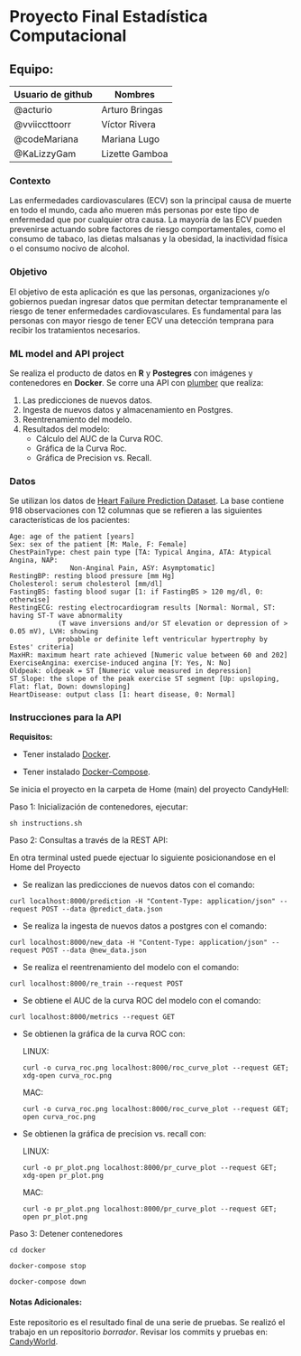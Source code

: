 # Proyecto Final Estadística Computacional

## Equipo:

| Usuario de github | Nombres        |
|------------------|----------------|
| @acturio         | Arturo Bringas |  
| @vviiccttoorr    | Víctor Rivera  | 
| @codeMariana     | Mariana Lugo   | 
| @KaLizzyGam  | Lizette Gamboa | 

### Contexto
Las enfermedades cardiovasculares (ECV) son la principal causa de muerte en todo el mundo, cada año mueren más personas por este tipo de enfermedad que por cualquier otra causa. La mayoría de las ECV pueden prevenirse actuando sobre factores de riesgo comportamentales, como el consumo de tabaco, las dietas malsanas y la obesidad, la inactividad física o el consumo nocivo de alcohol. 

### Objetivo
El objetivo de esta aplicación es que las personas, organizaciones y/o gobiernos puedan ingresar datos que permitan detectar tempranamente el riesgo de tener enfermedades cardiovasculares. Es fundamental para las personas con mayor riesgo de tener ECV una detección temprana para recibir los tratamientos necesarios.

### ML model and API project 
Se realiza el producto de datos en **R** y **Postegres** con imágenes y contenedores en **Docker**. Se corre una API con [plumber](https://www.rplumber.io/) que realiza:

1. Las predicciones de nuevos datos.
2. Ingesta de nuevos datos y almacenamiento en Postgres.
3. Reentrenamiento del modelo.
4. Resultados del modelo: 
   - Cálculo del AUC de la Curva ROC. 
   - Gráfica de la Curva Roc. 
   - Gráfica de Precision vs. Recall.

### Datos
Se utilizan los datos de [Heart Failure Prediction Dataset](https://www.kaggle.com/fedesoriano/heart-failure-prediction). La base contiene 918 observaciones con 12 columnas que se refieren a las siguientes características de los pacientes:


    Age: age of the patient [years]
    Sex: sex of the patient [M: Male, F: Female]
    ChestPainType: chest pain type [TA: Typical Angina, ATA: Atypical Angina, NAP: 
                   Non-Anginal Pain, ASY: Asymptomatic]
    RestingBP: resting blood pressure [mm Hg]
    Cholesterol: serum cholesterol [mm/dl]
    FastingBS: fasting blood sugar [1: if FastingBS > 120 mg/dl, 0: otherwise]
    RestingECG: resting electrocardiogram results [Normal: Normal, ST: having ST-T wave abnormality 
                (T wave inversions and/or ST elevation or depression of > 0.05 mV), LVH: showing 
                probable or definite left ventricular hypertrophy by Estes' criteria]
    MaxHR: maximum heart rate achieved [Numeric value between 60 and 202]
    ExerciseAngina: exercise-induced angina [Y: Yes, N: No]
    Oldpeak: oldpeak = ST [Numeric value measured in depression]
    ST_Slope: the slope of the peak exercise ST segment [Up: upsloping, Flat: flat, Down: downsloping]
    HeartDisease: output class [1: heart disease, 0: Normal]



### Instrucciones para la API

**Requisitos:** 
- Tener instalado [Docker](https://docs.docker.com/get-docker/).

- Tener instalado [Docker-Compose](https://docs.docker.com/compose/install/).



Se inicia el proyecto en la carpeta de Home (main) del proyecto CandyHell:

Paso 1: Inicialización de contenedores, ejecutar:

`sh instructions.sh`

Paso 2: Consultas a través de la REST API:

En otra terminal usted puede ejectuar lo siguiente posicionandose en el Home del Proyecto

* Se realizan las predicciones de nuevos datos con el comando: 

`curl localhost:8000/prediction -H "Content-Type: application/json" --request POST --data @predict_data.json`

* Se realiza la ingesta de nuevos datos a postgres con el comando:

`curl localhost:8000/new_data -H "Content-Type: application/json" --request POST --data @new_data.json`

* Se realiza el reentrenamiento del modelo con el comando: 

`curl localhost:8000/re_train --request POST`

* Se obtiene el AUC de la curva ROC del modelo con el comando: 

`curl localhost:8000/metrics --request GET` 

* Se obtienen la gráfica de la curva ROC con:

    LINUX:

    `curl -o curva_roc.png localhost:8000/roc_curve_plot --request GET; xdg-open curva_roc.png`

    MAC:

    `curl -o curva_roc.png localhost:8000/roc_curve_plot --request GET; open curva_roc.png`


* Se obtienen la gráfica de precision vs. recall con:

    LINUX:

    `curl -o pr_plot.png localhost:8000/pr_curve_plot --request GET; xdg-open pr_plot.png`

    MAC:

    `curl -o pr_plot.png localhost:8000/pr_curve_plot --request GET; open pr_plot.png`


Paso 3: Detener contenedores

`cd docker `

`docker-compose stop`

`docker-compose down`


#### Notas Adicionales: 

Este repositorio es el resultado final de una serie de pruebas. Se realizó el trabajo en un repositorio *borrador*. Revisar los commits y pruebas en: [CandyWorld](https://github.com/Acturio/CandyWorld).

